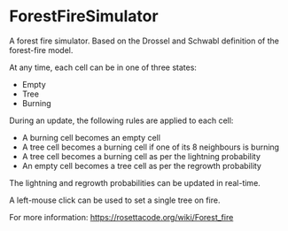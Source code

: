 # ForestFireSimulator
A forest fire simulator. Based on the Drossel and Schwabl definition of the forest-fire model.

At any time, each cell can be in one of three states:
* Empty
* Tree
* Burning

During an update, the following rules are applied to each cell:
* A burning cell becomes an empty cell
* A tree cell becomes a burning cell if one of its 8 neighbours is burning
* A tree cell becomes a burning cell as per the lightning probability
* An empty cell becomes a tree cell as per the regrowth probability

The lightning and regrowth probabilities can be updated in real-time.

A left-mouse click can be used to set a single tree on fire.

For more information: https://rosettacode.org/wiki/Forest_fire
